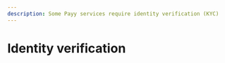 ```yaml
---
description: Some Payy services require identity verification (KYC)
---
```


# Identity verification

